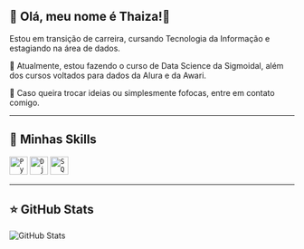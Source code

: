 ## 💜 Olá, meu nome é Thaiza!👋

Estou em transição de carreira, cursando Tecnologia da Informação e estagiando na área de dados.

🔭 Atualmente, estou fazendo o curso de Data Science da Sigmoidal, além dos cursos voltados para dados da Alura e da Awari.

💬 Caso queira trocar ideias ou simplesmente fofocas, entre em contato comigo.

---

## 🚀 Minhas Skills

<code><img height="32" src="https://img.shields.io/badge/Python-14354C?style=for-the-badge&logo=python&logoColor=white" alt="Python"/></code>
<code><img height="32" src="https://img.shields.io/badge/Django-092E20?style=for-the-badge&logo=django&logoColor=white" alt="Django"/></code>
<code><img height="32" src="https://img.shields.io/badge/SQLite-07405E?style=for-the-badge&logo=sqlite&logoColor=white" alt="SQLite"/></code>


---

## ⭐ GitHub Stats

![GitHub Stats](https://github-readme-stats.vercel.app/api?username=Thaizalu&show_icons=true)
